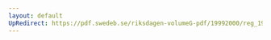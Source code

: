 ```yaml
---
layout: default
UpRedirect: https://pdf.swedeb.se/riksdagen-volumeG-pdf/19992000/reg_19992000/reg_19992000_0472.pdf
---
```

